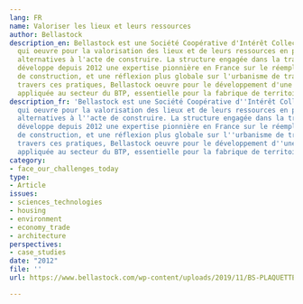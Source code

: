 ```yaml
---
lang: FR
name: Valoriser les lieux et leurs ressources
author: Bellastock
description_en: Bellastock est une Société Coopérative d'Intérêt Collectif d'architecture
  qui oeuvre pour la valorisation des lieux et de leurs ressources en proposant des
  alternatives à l'acte de construire. La structure engagée dans la transition écologique,
  développe depuis 2012 une expertise pionnière en France sur le réemploi de matériaux
  de construction, et une réflexion plus globale sur l'urbanisme de transition. A
  travers ces pratiques, Bellastock oeuvre pour le développement d'une économie circulaire
  appliquée au secteur du BTP, essentielle pour la fabrique de territoires durables.
description_fr: 'Bellastock est une Société Coopérative d''Intérêt Collectif d''architecture
  qui oeuvre pour la valorisation des lieux et de leurs ressources en proposant des
  alternatives à l''acte de construire. La structure engagée dans la transition écologique,
  développe depuis 2012 une expertise pionnière en France sur le réemploi de matériaux
  de construction, et une réflexion plus globale sur l''urbanisme de transition. A
  travers ces pratiques, Bellastock oeuvre pour le développement d''une économie circulaire
  appliquée au secteur du BTP, essentielle pour la fabrique de territoires durables. '
category:
- face_our_challenges_today
type:
- Article
issues:
- sciences_technologies
- housing
- environment
- economy_trade
- architecture
perspectives:
- case_studies
date: "2012"
file: ''
url: https://www.bellastock.com/wp-content/uploads/2019/11/BS-PLAQUETTE_V11.pdf

---
```

